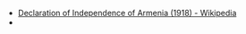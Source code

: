 - [Declaration of Independence of Armenia (1918) - Wikipedia](https://en.wikipedia.org/wiki/Declaration_of_Independence_of_Armenia_(1918))
- 